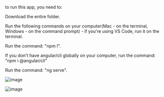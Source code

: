 to run this app, you need to:

Download the entire folder.

Run the following commands on your computer(Mac - on the terminal, Windows - on the command prompt) - if you're using VS Code, run it on the terminal.

Run the command: "npm I".

If you don't have angular/cli globally on your computer, run the command: "npm i @angular/cli"

Run the command: "ng serve".

![image](https://user-images.githubusercontent.com/88786771/143203992-ad81dd00-e85d-438d-b7cd-c1b9e7e50e83.png)

![image](https://user-images.githubusercontent.com/88786771/143203805-c2224936-9491-4f18-aaa7-19714a72b54a.png)




